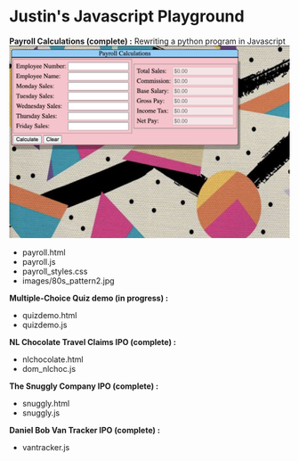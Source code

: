 # Justin's Javascript Playground

**Payroll Calculations (complete) :**
Rewriting a python program in Javascript
![Screenshot](https://github.com/jgraykeyin/jsplayground/blob/main/images/payroll_screenshot.png)
* payroll.html
* payroll.js
* payroll_styles.css
* images/80s_pattern2.jpg


**Multiple-Choice Quiz demo (in progress) :**
* quizdemo.html
* quizdemo.js

**NL Chocolate Travel Claims IPO (complete) :**
* nlchocolate.html
* dom_nlchoc.js

**The Snuggly Company IPO (complete) :**
* snuggly.html
* snuggly.js

**Daniel Bob Van Tracker IPO (complete) :**
* vantracker.js
